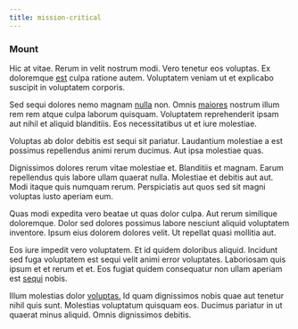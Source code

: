```yaml
---
title: mission-critical
---
```


### Mount

Hic at vitae. Rerum in velit nostrum modi. Vero tenetur eos voluptas. Ex doloremque [est](/voluptate/intelligent_metal_tuna_burundi_franc_land.md) culpa ratione autem. Voluptatem veniam ut et explicabo suscipit in voluptatem corporis.

Sed sequi dolores nemo magnam [nulla](/facere/adipisci/quam/rustic_steel_salad.md) non. Omnis [maiores](/facere/temporibus/savings_account.md) nostrum illum rem rem atque culpa laborum quisquam. Voluptatem reprehenderit ipsam aut nihil et aliquid blanditiis. Eos necessitatibus ut et iure molestiae.

Voluptas ab dolor debitis est sequi sit pariatur. Laudantium molestiae a est possimus repellendus animi rerum ducimus. Aut ipsa molestiae quas.

Dignissimos dolores rerum vitae molestiae et. Blanditiis et magnam. Earum repellendus quis labore ullam quaerat nulla. Molestiae et debitis aut aut. Modi itaque quis numquam rerum. Perspiciatis aut quos sed sit magni voluptas iusto aperiam eum.

Quas modi expedita vero beatae ut quas dolor culpa. Aut rerum similique doloremque. Dolor sed dolores possimus labore nesciunt aliquid voluptatem inventore. Ipsum eius dolorem dolores velit. Ut repellat quasi mollitia aut.

Eos iure impedit vero voluptatem. Et id quidem doloribus aliquid. Incidunt sed fuga voluptatem est sequi velit animi error voluptates. Laboriosam quis ipsum et et rerum et et. Eos fugiat quidem consequatur non ullam aperiam est [sequi](/dolore/odio/neque/repellat/system.md) nobis.

Illum molestias dolor [voluptas.](/dolore/odio/dignissimos/navigating.md) Id quam dignissimos nobis quae aut tenetur nihil quis sunt. Molestias voluptatum quisquam eos. Ducimus pariatur in ut quaerat minus aliquid. Omnis dignissimos debitis.
